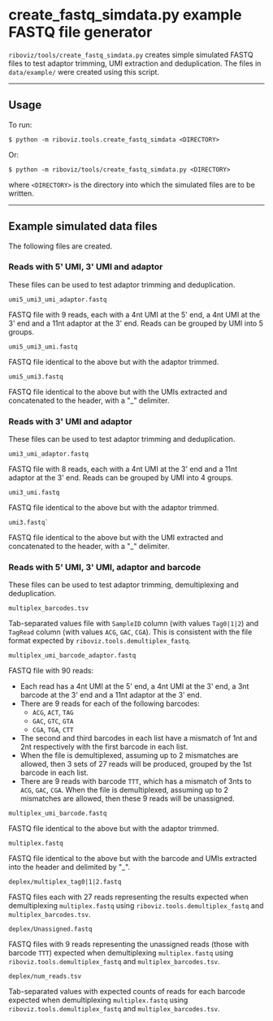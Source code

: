# create_fastq_simdata.py example FASTQ file generator

`riboviz/tools/create_fastq_simdata.py` creates simple simulated FASTQ files to test adaptor trimming, UMI extraction and deduplication. The files in `data/example/` were created using this script.

---

## Usage

To run:

```console
$ python -m riboviz.tools.create_fastq_simdata <DIRECTORY>
```

Or:

```console
$ python -m riboviz/tools/create_fastq_simdata.py <DIRECTORY>
```

where `<DIRECTORY>` is the directory into which the simulated files are to be written.

---

## Example simulated data files

The following files are created.

### Reads with 5' UMI, 3' UMI and adaptor

These files can be used to test adaptor trimming and deduplication.

```
umi5_umi3_umi_adaptor.fastq
```

FASTQ file with 9 reads, each with a 4nt UMI at the 5' end, a 4nt UMI at the 3' end and a 11nt adaptor at the 3' end. Reads can be grouped by UMI into 5 groups.

```
umi5_umi3_umi.fastq
````

FASTQ file identical to the above but with the adaptor trimmed.

```
umi5_umi3.fastq
```

FASTQ file identical to the above but with the UMIs extracted and concatenated to the header, with a "_" delimiter.

### Reads with 3' UMI and adaptor

These files can be used to test adaptor trimming and deduplication.

```
umi3_umi_adaptor.fastq
```

FASTQ file with 8 reads, each with a 4nt UMI at the 3' end and a 11nt adaptor at the 3' end. Reads can be grouped by UMI into 4 groups.

```
umi3_umi.fastq
```

FASTQ file identical to the above but with the adaptor trimmed.

```
umi3.fastq`
```

FASTQ file identical to the above but with the UMI extracted and concatenated to the header, with a "_" delimiter.

### Reads with 5' UMI, 3' UMI, adaptor and barcode

These files can be used to test adaptor trimming, demultiplexing and deduplication.

```
multiplex_barcodes.tsv
```

Tab-separated values file with `SampleID` column (with values `Tag0|1|2`) and `TagRead` column (with values `ACG`, `GAC`, `CGA`). This is consistent with the file format expected by `riboviz.tools.demultiplex_fastq`.

```
multiplex_umi_barcode_adaptor.fastq
```

FASTQ file with 90 reads:

* Each read has a 4nt UMI at the 5' end, a 4nt UMI at the 3' end, a 3nt barcode at the 3' end and a 11nt adaptor at the 3' end.
* There are 9 reads for each of the following barcodes:
  - `ACG`, `ACT`, `TAG`
  - `GAC`, `GTC`, `GTA`
  - `CGA`, `TGA`, `CTT`
* The second and third barcodes in each list have a mismatch of 1nt and 2nt respectively with the first barcode in each list.
* When the file is demultiplexed, assuming up to 2 mismatches are allowed, then 3 sets of 27 reads will be produced, grouped by the 1st barcode in each list.
* There are 9 reads with barcode `TTT`, which has a mismatch of 3nts to `ACG`, `GAC`, `CGA`. When the file is demultiplexed, assuming up to 2 mismatches are allowed, then these 9 reads will be unassigned.

```
multiplex_umi_barcode.fastq
```

FASTQ file identical to the above but with the adaptor trimmed.

```
multiplex.fastq
```

FASTQ file identical to the above but with the barcode and UMIs extracted into the header and delimited by "_".

```
deplex/multiplex_tag0|1|2.fastq
```

FASTQ files each with 27 reads representing the results expected when demultiplexing `multiplex.fastq` using `riboviz.tools.demultiplex_fastq` and `multiplex_barcodes.tsv`.

```
deplex/Unassigned.fastq
```

FASTQ files with 9 reads representing the unassigned reads (those with barcode `TTT`) expected when demultiplexing `multiplex.fastq` using `riboviz.tools.demultiplex_fastq` and `multiplex_barcodes.tsv`.

```
deplex/num_reads.tsv
```

Tab-separated values with expected counts of reads for each barcode expected when demultiplexing `multiplex.fastq` using `riboviz.tools.demultiplex_fastq` and `multiplex_barcodes.tsv`.
